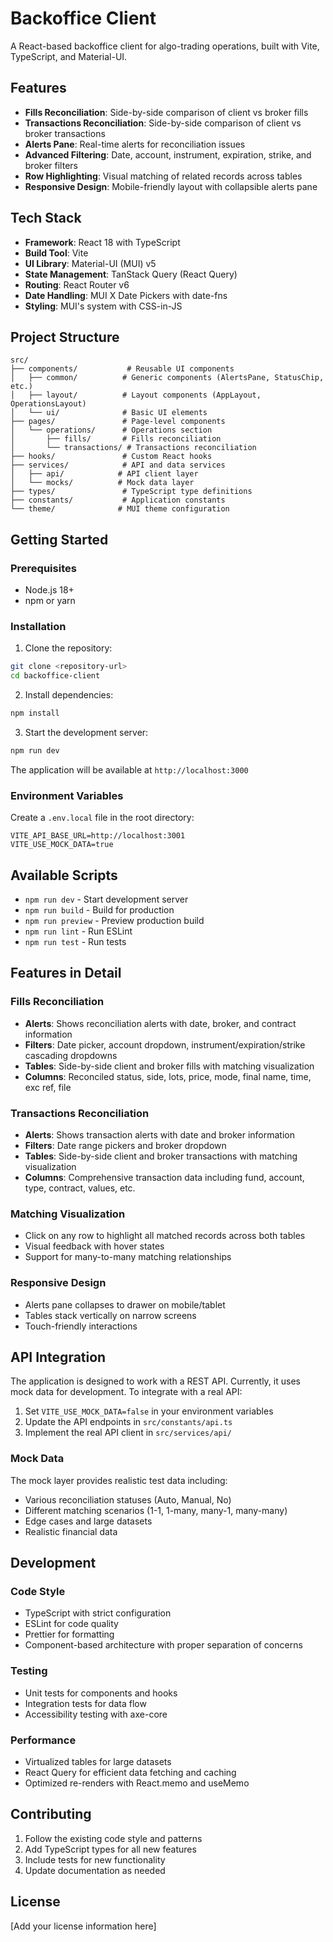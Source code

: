 # Backoffice Client

A React-based backoffice client for algo-trading operations, built with Vite, TypeScript, and Material-UI.

## Features

- **Fills Reconciliation**: Side-by-side comparison of client vs broker fills
- **Transactions Reconciliation**: Side-by-side comparison of client vs broker transactions
- **Alerts Pane**: Real-time alerts for reconciliation issues
- **Advanced Filtering**: Date, account, instrument, expiration, strike, and broker filters
- **Row Highlighting**: Visual matching of related records across tables
- **Responsive Design**: Mobile-friendly layout with collapsible alerts pane

## Tech Stack

- **Framework**: React 18 with TypeScript
- **Build Tool**: Vite
- **UI Library**: Material-UI (MUI) v5
- **State Management**: TanStack Query (React Query)
- **Routing**: React Router v6
- **Date Handling**: MUI X Date Pickers with date-fns
- **Styling**: MUI's system with CSS-in-JS

## Project Structure

```
src/
├── components/           # Reusable UI components
│   ├── common/          # Generic components (AlertsPane, StatusChip, etc.)
│   ├── layout/          # Layout components (AppLayout, OperationsLayout)
│   └── ui/              # Basic UI elements
├── pages/               # Page-level components
│   └── operations/      # Operations section
│       ├── fills/       # Fills reconciliation
│       └── transactions/ # Transactions reconciliation
├── hooks/               # Custom React hooks
├── services/            # API and data services
│   ├── api/            # API client layer
│   └── mocks/          # Mock data layer
├── types/               # TypeScript type definitions
├── constants/           # Application constants
└── theme/              # MUI theme configuration
```

## Getting Started

### Prerequisites

- Node.js 18+ 
- npm or yarn

### Installation

1. Clone the repository:
```bash
git clone <repository-url>
cd backoffice-client
```

2. Install dependencies:
```bash
npm install
```

3. Start the development server:
```bash
npm run dev
```

The application will be available at `http://localhost:3000`

### Environment Variables

Create a `.env.local` file in the root directory:

```env
VITE_API_BASE_URL=http://localhost:3001
VITE_USE_MOCK_DATA=true
```

## Available Scripts

- `npm run dev` - Start development server
- `npm run build` - Build for production
- `npm run preview` - Preview production build
- `npm run lint` - Run ESLint
- `npm run test` - Run tests

## Features in Detail

### Fills Reconciliation

- **Alerts**: Shows reconciliation alerts with date, broker, and contract information
- **Filters**: Date picker, account dropdown, instrument/expiration/strike cascading dropdowns
- **Tables**: Side-by-side client and broker fills with matching visualization
- **Columns**: Reconciled status, side, lots, price, mode, final name, time, exc ref, file

### Transactions Reconciliation

- **Alerts**: Shows transaction alerts with date and broker information
- **Filters**: Date range pickers and broker dropdown
- **Tables**: Side-by-side client and broker transactions with matching visualization
- **Columns**: Comprehensive transaction data including fund, account, type, contract, values, etc.

### Matching Visualization

- Click on any row to highlight all matched records across both tables
- Visual feedback with hover states
- Support for many-to-many matching relationships

### Responsive Design

- Alerts pane collapses to drawer on mobile/tablet
- Tables stack vertically on narrow screens
- Touch-friendly interactions

## API Integration

The application is designed to work with a REST API. Currently, it uses mock data for development. To integrate with a real API:

1. Set `VITE_USE_MOCK_DATA=false` in your environment variables
2. Update the API endpoints in `src/constants/api.ts`
3. Implement the real API client in `src/services/api/`

### Mock Data

The mock layer provides realistic test data including:
- Various reconciliation statuses (Auto, Manual, No)
- Different matching scenarios (1-1, 1-many, many-1, many-many)
- Edge cases and large datasets
- Realistic financial data

## Development

### Code Style

- TypeScript with strict configuration
- ESLint for code quality
- Prettier for formatting
- Component-based architecture with proper separation of concerns

### Testing

- Unit tests for components and hooks
- Integration tests for data flow
- Accessibility testing with axe-core

### Performance

- Virtualized tables for large datasets
- React Query for efficient data fetching and caching
- Optimized re-renders with React.memo and useMemo

## Contributing

1. Follow the existing code style and patterns
2. Add TypeScript types for all new features
3. Include tests for new functionality
4. Update documentation as needed

## License

[Add your license information here]
